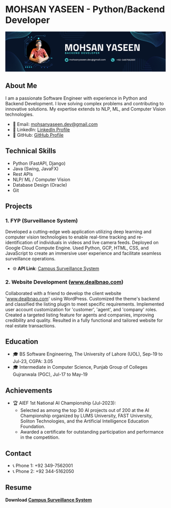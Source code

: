 # MOHSAN YASEEN - Python/Backend Developer

![Profile Banner](banner.png)

## About Me

I am a passionate Software Engineer with experience in Python and Backend Development. I love solving complex problems and contributing to innovative solutions. My expertise extends to NLP, ML, and Computer Vision technologies.

- 📧 Email: mohsanyaseen.dev@gmail.com
- 💼 LinkedIn: [LinkedIn Profile](https://www.linkedin.com/in/mohsan-yaseen)
- 🐙 GitHub: [GitHub Profile](https://github.com/Mohsan57)

## Technical Skills

- Python (FastAPI, Django)
- Java (Swing, JavaFX)
- Rest APIs
- NLP/ ML / Computer Vision
- Database Design (Oracle)
- Git

## Projects

### 1. FYP (Surveillance System)

Developed a cutting-edge web application utilizing deep learning and computer vision technologies to enable real-time tracking and re-identification of individuals in videos and live camera feeds. Deployed on Google Cloud Compute Engine. Used Python, GCP, HTML, CSS, and JavaScript to create an immersive user experience and facilitate seamless surveillance operations.

- 🌐 **API Link**: [Campus Surveillance System](http://ipfypcms.ddns.net)

### 2. Website Development (www.dealbnao.com)

Collaborated with a friend to develop the client website 'www.dealbnao.com' using WordPress. Customized the theme's backend and classified the listing plugin to meet specific requirements. Implemented user account customization for 'customer', 'agent', and 'company' roles. Created a targeted listing feature for agents and companies, improving credibility and quality. Resulted in a fully functional and tailored website for real estate transactions.

## Education

- 🎓 BS Software Engineering, The University of Lahore (UOL), Sep-19 to Jul-23, CGPA: 3.05
- 🎓 Intermediate in Computer Science, Punjab Group of Colleges Gujranwala (PGC), Jul-17 to May-19

## Achievements

- 🏆 AIEF 1st National AI Championship (Jul-2023):
  - Selected as among the top 30 AI projects out of 200 at the AI Championship organized by LUMS University, FAST University, Soliton Technologies, and the Artificial Intelligence Education Foundation.
  - Awarded a certificate for outstanding participation and performance in the competition.

## Contact

- 📞 Phone 1: +92 349-7562001
- 📞 Phone 2: +92 344-5162050

## Resume 
**Download [Campus Surveillance System](cv.pdf)**
